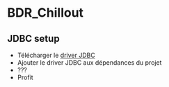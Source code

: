 # BDR_Chillout

## JDBC setup

- Télécharger le [driver JDBC](https://jdbc.postgresql.org/download.html)
- Ajouter le driver JDBC aux dépendances du projet
- ???
- Profit
